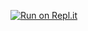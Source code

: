 [![Run on Repl.it](https://repl.it/badge/github/rebazluqman/evobot)](https://repl.it/github/rebazluqman/evobot)